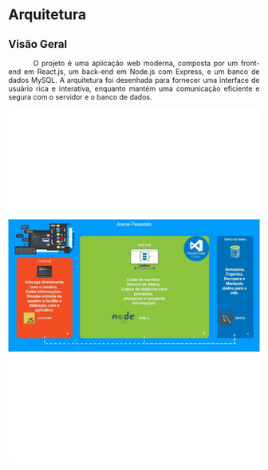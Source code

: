 # Arquitetura 

## Visão Geral

<p style="text-indent: 50px;text-align: justify;"> O projeto é uma aplicação web moderna, composta por um front-end em React.js, um back-end em Node.js com Express, e um banco de dados MySQL. A arquitetura foi desenhada para fornecer uma interface de usuário rica e interativa, enquanto mantém uma comunicação eficiente e segura com o servidor e o banco de dados. </p>


![Arquitetura](../Imagens_gitpage/ArquiteturaPesa-1.pdf/)
